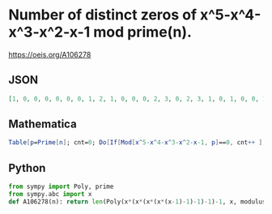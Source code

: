 # Number of distinct zeros of x^5\-x^4\-x^3\-x^2\-x\-1 mod prime\(n\)\.
https://oeis.org/A106278
## JSON
```JSON
[1, 0, 0, 0, 0, 0, 0, 1, 2, 1, 0, 0, 0, 2, 3, 0, 2, 3, 1, 0, 1, 0, 0, 1, 1, 1, 1, 0, 1, 3, 1, 2, 3, 1, 1, 0, 0, 1, 1, 1, 1, 1, 1, 3, 1, 0, 1, 1, 1, 0, 0, 0, 0, 1, 0, 0, 2, 1, 0, 0, 3, 3, 1, 0, 1, 0, 0, 0, 1, 1, 1, 2, 1, 2, 0, 2, 0, 1, 1, 0, 1, 2, 0, 0, 2, 2, 1, 1, 2, 0, 0, 2, 1, 2, 2, 2, 1, 0, 0, 0, 0, 0, 0, 1, 0]
```
## Mathematica
```Mathematica
Table[p=Prime[n]; cnt=0; Do[If[Mod[x^5-x^4-x^3-x^2-x-1, p]==0, cnt++ ], {x, 0, p-1}]; cnt, {n, 150}]
```
## Python
```Python
from sympy import Poly, prime
from sympy.abc import x
def A106278(n): return len(Poly(x*(x*(x*(x*(x-1)-1)-1)-1)-1, x, modulus=prime(n)).ground_roots()) # _Chai Wah Wu_, Mar 14 2024
```

